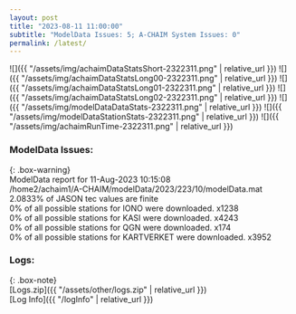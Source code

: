 ```yaml
---
layout: post
title: "2023-08-11 11:00:00"
subtitle: "ModelData Issues: 5; A-CHAIM System Issues: 0"
permalink: /latest/
---
```


![]({{ "/assets/img/achaimDataStatsShort-2322311.png" | relative_url }})
![]({{ "/assets/img/achaimDataStatsLong00-2322311.png" | relative_url }})
![]({{ "/assets/img/achaimDataStatsLong01-2322311.png" | relative_url }})
![]({{ "/assets/img/achaimDataStatsLong02-2322311.png" | relative_url }})
![]({{ "/assets/img/modelDataDataStats-2322311.png" | relative_url }})
![]({{ "/assets/img/modelDataStationStats-2322311.png" | relative_url }})
![]({{ "/assets/img/achaimRunTime-2322311.png" | relative_url }})


### ModelData Issues:  
  
{: .box-warning}  
 ModelData report for 11-Aug-2023 10:15:08   
 /home2/achaim1/A-CHAIM/modelData/2023/223/10/modelData.mat   
 2.0833% of JASON tec values are finite   
 0% of all possible stations for IONO were downloaded. x1238   
 0% of all possible stations for KASI were downloaded. x4243   
 0% of all possible stations for QGN were downloaded. x174   
 0% of all possible stations for KARTVERKET were downloaded. x3952   
  


### Logs:  
  
{: .box-note}  
[Logs.zip]({{ "/assets/other/logs.zip" | relative_url }})  
[Log Info]({{ "/logInfo" | relative_url }})  
